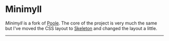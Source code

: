 # Minimyll

*Minimyll* is a fork of [Poole](http://getpoole.com).  The core of the project is very much the same but I've moved the CSS layout to [Skeleton](http://getskeleton.com) and changed the layout a little.

-----